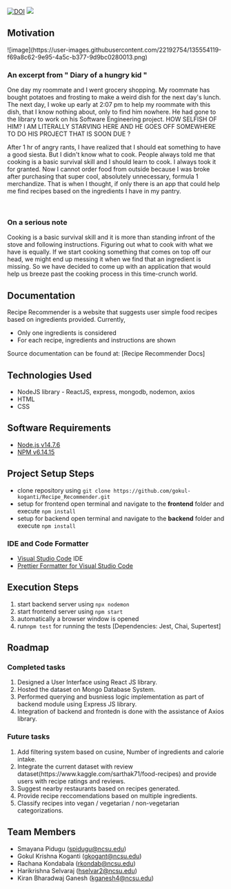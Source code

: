 
<a href="https://doi.org/10.5281/zenodo.5534986"><img src="https://zenodo.org/badge/DOI/10.5281/zenodo.5534986.svg" alt="DOI"></a>
<img src="https://img.shields.io/github/license/gokul-koganti/Recipe_Recommender">


  
  <h2> Motivation </h2>
  ![image](https://user-images.githubusercontent.com/22192754/135554119-f69a8c62-9e95-4a5c-b377-9d9bc0280013.png)

  <h3> An excerpt from " Diary of a hungry kid "</h3>
  
  <p> One day my roommate and I went grocery shopping. My roommate has bought potatoes and frosting to make a weird dish for the next day's lunch. The next day, I woke up early at 2:07 pm to help my roommate with this dish, that I know nothing about, only to find him nowhere. He had gone to the library to work on his Software Engineering project. HOW SELFISH OF HIM? I AM LITERALLY STARVING HERE AND HE GOES OFF SOMEWHERE TO DO HIS PROJECT THAT IS SOON DUE ?
</p>
<p>
  After 1 hr of angry rants, I have realized that I should eat something to have a good siesta. But I didn't know what to cook. People always told me that cooking is a basic survival skill and I should learn to cook. I always took it for granted. Now I cannot order food from outside because I was broke after purchasing that super cool, absolutely unnecessary, formula 1 merchandize. That is when I thought, if only there is an app that could help me find recipes based on the ingredients I have in my pantry.
</p>
 <br/> 
<h3> On a serious note</h3>
  <p> 
    Cooking is a basic survival skill and it is more than standing infront of the stove and following instructions. Figuring out what to cook with what we have is equally. If we start cooking something that comes on top off our head, we might end up messing it when we find that an ingredient is missing. So we have decided to come up with an application that would help us breeze past the cooking process in this time-crunch world.
</p>
<p>
  
## Documentation
  
  Recipe Recommender is a website that suggests user simple food recipes based on ingredients provided. 
  Currently, 
  - Only one ingredients is considered
  - For each recipe, ingredients and instructions are shown

Source documentation can be found at: [Recipe Recommender Docs]
  
## Technologies Used

-   NodeJS library - ReactJS, express, mongodb, nodemon, axios
-   HTML
-   CSS
  
## Software Requirements

-   [Node.js v14.7.6](https://nodejs.org/en/download/)
-   [NPM v6.14.15](https://nodejs.org/en/download/)

## Project Setup Steps

- clone repository using `git clone https://github.com/gokul-koganti/Recipe_Recommender.git`
- setup for frontend
    open terminal and navigate to the **frontend** folder and execute `npm install`
- setup for backend
    open terminal and navigate to the **backend** folder and execute `npm install`
  
### IDE and Code Formatter

-   [Visual Studio Code](https://code.visualstudio.com/) IDE
-   [Prettier Formatter for Visual Studio Code](https://github.com/prettier/prettier-vscode/blob/main/README.md)
  
## Execution Steps

 1. start backend server using `npx nodemon`
 2. start frontend server using `npm start`
 3. automatically a browser window is opened
 4. run`npm test` for running the tests [Dependencies: Jest, Chai, Supertest]

## Roadmap
  <h3> Completed tasks</h3>
  <ol>
  <li> Designed a User Interface using React JS library.</li>
  <li> Hosted the dataset on Mongo Database System. </li>
  <li> Performed querying and busniess logic implementation as part of backend module using Express JS library.</li>
  <li> Integration of backend and frontedn is done with the assistance of Axios library.</li>
  </ol>
  
  <h3> Future tasks</h3>
  <ol>
  <li> Add filtering system based on cusine, Number of ingredients and calorie intake.</li>
  <li> Integrate the current dataset with review dataset(https://www.kaggle.com/sarthak71/food-recipes) and provide users with recipe ratings and reviews.</li>
  <li> Suggest nearby restaurants based on recipes generated.</li>
  <li> Provide recipe reccomendations based on multiple ingredients.</li>
  <li> Classify recipes into vegan / vegetarian / non-vegetarian categorizations.</li>
  </ol>
  
## Team Members
  * Smayana Pidugu (spidugu@ncsu.edu)
  * Gokul Krishna Koganti (gkogant@ncsu.edu)
  * Rachana Kondabala (rkondab@ncsu.edu)
  * Harikrishna Selvaraj (hselvar2@ncsu.edu)
  * Kiran Bharadwaj Ganesh (kganesh4@ncsu.edu) 
